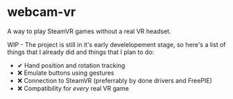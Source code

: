# webcam-vr
A way to play SteamVR games without a real VR headset.

WIP - The project is still in it's early develelopement stage, so here's a list of things that I already did and things that I plan to do:

+ ✔ Hand position and rotation tracking
+ ❌ Emulate buttons using gestures
+ ❌ Connection to SteamVR (preferrably by done drivers and FreePIE)
+ ❌ Compatibility for *every* real VR game
